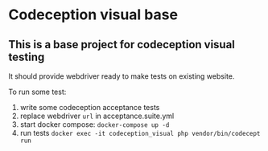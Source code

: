# Codeception visual base

## This is a base project for codeception visual testing

It should provide webdriver ready to make tests on existing website.

To run some test:

1. write some codeception acceptance tests
2. replace webdriver `url` in acceptance.suite.yml
2. start docker compose: `docker-compose up -d`
3. run tests `docker exec -it codeception_visual php vendor/bin/codecept run`